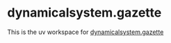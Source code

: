 # dynamicalsystem.gazette

This is the uv workspace for [dynamicalsystem.gazette](https://github.com/DynamicalSystem/gazette/blob/main/gazette/README.md)
